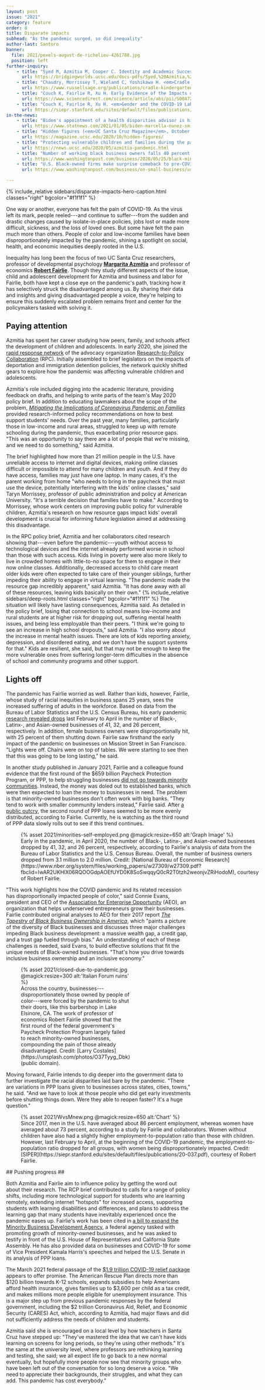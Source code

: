 ```yaml
---
layout: post
issue: "2021"
category: feature
order: 8
title: Disparate impacts
subhead: "As the pandemic surged, so did inequality"
author-last: Santoro
banner:
  file: 2021/pexels-august-de-richelieu-4261788.jpg
  position: left
further-inquiry:
    - title: "Syed M, Azmitia M, Cooper C. Identity and Academic Success Among Underrepresented Ethnic Minorities: An Interdisciplinary Review and Integration.] J Soc Iss 2011;67:442-468."
      url: https://bridgingworlds.ucsc.edu/docs-pdfs/Syed,%20Azmitia,%20and%20Cooper%202011.pdf
    - title: "Chaudry, Morrissey T, Wieland C, Yoshikawa H. <em>Cradle to Kindergarten: A New Plan to Combat Inequality.</em> Russell Sage Foundation, 2021."
      url: https://www.russellsage.org/publications/cradle-kindergarten-2ndEdition
    - title: "Couch K, Fairlie R, Xu H. Early Evidence of the Impacts of COVID-19 on Minority Unemployment. J Pub Econ 2020;192:104287."
      url: https://www.sciencedirect.com/science/article/abs/pii/S0047272720301511
    - title: "Couch K, Fairlie R, Xu H. <em>Gender and the COVID-19 Labor Market Downturn</em>. Stanford Institute For Economic Policy Research, 2020."
      url: https://siepr.stanford.edu/sites/default/files/publications/20-037.pdf
in-the-news:
    - title: "Biden's appointment of a health disparities advisor is historic. But will the White House empower her? (<em>STAT</em>, January 2021)"
      url: https://www.statnews.com/2021/01/05/biden-marcella-nunez-smith-health-disparities/
    - title: "Hidden figures (<em>UC Santa Cruz Magazine</em>, October 2020)"
      url: https://magazine.ucsc.edu/2020/10/hidden-figures/
    - title: "Protecting vulnerable children and families during the pandemic (UCSC News, May 2020)"
      url: https://news.ucsc.edu/2020/05/azmitia-pandemic.html
    - title: "Number of working black business owners falls 40 percent, far more than other groups amid coronavirus (<em>Washington Post</em>, May 2020)"
      url: https://www.washingtonpost.com/business/2020/05/25/black-minority-business-owners-coronavirus/
    - title: "U.S. Black-owned firms make surprise comeback to pre-COVID level (<em>Washington Post</em>, October 2020)"
      url: https://www.washingtonpost.com/business/on-small-business/us-black-owned-firms-make-surprise-comeback-to-pre-covid-level/2020/10/28/be1e3100-194b-11eb-8bda-814ca56e138b_story.html

---
```

{% include_relative sidebars/disparate-impacts-hero-caption.html classes="right" bgcolor="#f1f1f1" %}

One way or another, everyone has felt the pain of COVID-19. As the virus left its mark, people reeled---and continue to suffer---from the sudden and drastic changes caused by isolate-in-place policies, jobs lost or made more difficult, sickness, and the loss of loved ones. But some have felt the pain much more than others. People of color and low-income families have been disproportionately impacted by the pandemic, shining a spotlight on social, health, and economic inequities deeply rooted in the U.S.

Inequality has long been the focus of two UC Santa Cruz researchers, professor of developmental psychology [**Margarita Azmitia**](https://psychology.ucsc.edu/about/people/faculty.php?uid=azmitia) and professor of economics [**Robert Fairlie**](https://economics.ucsc.edu/faculty/ladder-faculty.php?uid=rfairlie). Though they study different aspects of the issue, child and adolescent development for Azmitia and business and labor for Fairlie, both have kept a close eye on the pandemic's path, tracking how it has selectively struck the disadvantaged among us. By sharing their data and insights and giving disadvantaged people a voice, they're helping to ensure this suddenly escalated problem remains front and center for the policymakers tasked with solving it.

## Paying attention ##

Azmitia has spent her career studying how peers, family, and schools affect the development of children and adolescents. In early 2020, she joined the [rapid response network](<https://www.research2policy.org/covid-19>) of the advocacy organization [Research-to-Policy Collaboration](https://www.research2policy.org/) (RPC). Initially assembled to brief legislators on the impacts of deportation and immigration detention policies, the network quickly shifted gears to explore how the pandemic was affecting vulnerable children and adolescents.

Azmitia's role included digging into the academic literature, providing feedback on drafts, and helping to write parts of the team's May 2020 policy brief. In addition to educating lawmakers about the scope of the problem, [*Mitigating the Implications of Coronavirus Pandemic on Families*](https://039d290d-c9ad-460b-94b3-feb237f4db53.filesusr.com/ugd/1e2496_f671c404f8d84a2bbd60e8243e837662.pdf) provided research-informed policy recommendations on how to best support students' needs. Over the past year, many families, particularly those in low-income and rural areas, struggled to keep up with remote schooling during the pandemic, thus exacerbating prior resource gaps. "This was an opportunity to say there are a lot of people that we're missing, and we need to do something," said Azmitia.

The brief highlighted how more than 21 million people in the U.S. have unreliable access to internet and digital devices, making online classes difficult or impossible to attend for many children and youth. And if they do have access, families may just have one laptop. In many cases, it's the parent working from home "who needs to bring in the paycheck that must use the device, potentially interfering with the kids' online classes," said Taryn Morrissey, professor of public administration and policy at American University. "It's a terrible decision that families have to make." According to Morrissey, whose work centers on improving public policy for vulnerable children, Azmitia's research on how resource gaps impact kids' overall development is crucial for informing future legislation aimed at addressing this disadvantage.

In the RPC policy brief, Azmitia and her collaborators cited research showing that---even before the pandemic---youth without access to technological devices and the internet already performed worse in school than those with such access. Kids living in poverty were also more likely to live in crowded homes with little-to-no space for them to engage in their now online classes. Additionally, decreased access to child care meant older kids were often expected to take care of their younger siblings, further impeding their ability to engage in virtual learning. "The pandemic made the resource gap incredibly apparent," said Azmitia. "It has done away with all of these resources, leaving kids basically on their own."
{% include_relative sidebars/deep-roots.html classes="right" bgcolor="#f1f1f1" %}
The situation will likely have lasting consequences, Azmitia said. As detailed in the policy brief, losing that connection to school means low-income and rural students are at higher risk for dropping out, suffering mental health issues, and being less employable than their peers. "I think we're going to see an increase in high school dropouts," said Azmitia. "I also worry about the increase in mental health issues. There are lots of kids reporting anxiety, depression, and disordered eating, and we don't have the support systems for that." Kids are resilient, she said, but that may not be enough to keep the more vulnerable ones from suffering longer-term difficulties in the absence of school and community programs and other support.

## Lights off ##

The pandemic has Fairlie worried as well. Rather than kids, however, Fairlie, whose study of racial inequities in business spans 25 years, sees the increased suffering of adults in the workforce. Based on data from the Bureau of Labor Statistics and the U.S. Census Bureau, his early pandemic [research revealed drops](https://www.nber.org/system/files/working_papers/w27309/w27309.pdf) last February to April in the number of Black-, Latinx-, and Asian-owned businesses of 41, 32, and 26 percent, respectively. In addition, female business owners were disproportionally hit, with 25 percent of them shutting down. Fairlie saw firsthand the early impact of the pandemic on businesses on Mission Street in San Francisco. "Lights were off. Chairs were on top of tables. We were starting to see then that this was going to be long lasting," he said.

In another study published in January 2021, Fairlie and a colleague found evidence that the first round of the \$659 billion Paycheck Protection Program, or PPP, to help struggling businesses [did not go towards minority communities](https://poseidon01.ssrn.com/delivery.php?ID=770086120101088001112091109077097102065019000017052006005125114023096111075043072063007005020125098072008068072049010078095101027120112073096095098095109118026107009106017114022071092094025003093&EXT=pdf&INDEX=TRUE). Instead, the money was doled out to established banks, which were then expected to loan the money to businesses in need. The problem is that minority-owned businesses don't often work with big banks. "They tend to work with smaller community lenders instead," Fairlie said. After [a public outcry](https://www.vox.com/recode/2020/7/13/21320179/ppp-loans-sba-paycheck-protection-program-polling-kanye-west), the second round of PPP loans seemed to be more evenly distributed, according to Fairlie. Currently, he is watching as the third round of PPP data slowly rolls out to see if this trend continues.
<figure class="left" style="width:650px;">
  {% asset 2021/minorities-self-employed.png @magick:resize=650 alt:'Graph Image' %}<figcaption markdown="span">Early in the pandemic, in April 2020, the number of Black-, Latinx-, and Asian-owned businesses dropped by 41, 32, and 26 percent, respectively, according to Fairlie's analysis of data from the Bureau of Labor Statistics and the U.S. Census Bureau. Overall, the number of business owners dropped from 3.1 million to 2.0 million. Credit: [National Bureau of Economic Research](https://www.nber.org/system/files/working_papers/w27309/w27309.pdf?fbclid=IwAR2UKHlX06RQOOGdpAOEfUYD0K8SoSwqqyQ0cR2T0tzh2weonjvZRiHodoM), courtesy of Robert Fairlie.</figcaption>
</figure>

"This work highlights how the COVID pandemic and its related recession has disproportionally impacted people of color," said Connie Evans, president and CEO of the [Association for Enterprise Opportunity](https://aeoworks.org/) (AEO), an organization that helps underserved entrepreneurs grow their businesses. Fairlie contributed original analyses to AEO for their 2017 report [*The Tapestry of Black Business Ownership in America*](https://aeoworks.org/wp-content/uploads/2019/03/AEO_Black_Owned_Business_Report_02_16_17_FOR_WEB-1.pdf), which "paints a picture of the diversity of Black businesses and discusses three major challenges impeding Black business development: a massive wealth gap, a credit gap, and a trust gap fueled through bias." An understanding of each of these challenges is needed, said Evans, to build effective solutions that fit the unique needs of Black-owned businesses. "That's how you drive towards inclusive business ownership and an inclusive economy."
<figure class="left" style="width:300px;">
  {% asset 2021/closed-due-to-pandemic.jpg @magick:resize=300 alt:'Italian Forum ruins' %}<figcaption markdown="span">Across the country, businesses---disproportionately those owned by people of color---were forced by the pandemic to shut their doors, like this barbershop in Lake Elsinore, CA. The work of professor of economics Robert Fairlie showed that the first round of the federal government's Paycheck Protection Program largely failed to reach minority-owned businesses, compounding the pain of those already disadvantaged. Credit: [Larry Costales](https://unsplash.com/photos/O37Tyyg_Dbk) (public domain).</figcaption>
</figure>
Moving forward, Fairlie intends to dig deeper into the government data to further investigate the racial disparities laid bare by the pandemic. "There are variations in PPP loans given to businesses across states, cities, towns," he said. "And we have to look at those people who did get early investments before shutting things down. Were they able to reopen faster? It's a huge question."
<figure class="left" style="width:650px;">
  {% asset 2021/WvsMnew.png @magick:resize=650 alt:'Chart' %}<figcaption markdown="span">Since 2017, men in the U.S. have averaged about 86 percent employment, whereas women have averaged about 73 percent, according to a study by Fairlie and collaborators. Women without children have also had a slightly higher employment-to-population ratio than those with children. However, last February to April, at the beginning of the COVID-19 pandemic, the employment-to-population ratio dropped for all groups, with women being disproportionately impacted. Credit: [SIPER](https://siepr.stanford.edu/sites/default/files/publications/20-037.pdf), courtesy of Robert Fairlie.</figcaption>
</figure>
## Pushing progress ##

Both Azmitia and Fairlie aim to influence policy by getting the word out about their research. The RCP brief contributed to calls for a range of policy shifts, including more technological support for students who are learning remotely, extending internet "hotspots" for increased access, supporting students with learning disabilities and differences, and plans to address the learning gap that many students have inevitably experienced once the pandemic eases up. Fairlie's work has been cited in [a bill to expand the Minority Business Development Agency](https://news.ucsc.edu/2020/08/fairlie-minority-businesses.html), a federal agency tasked with promoting growth of minority-owned businesses, and he was asked to testify in front of the U.S. House of Representatives and California State Assembly. He has also provided data on businesses and COVID-19 for some of Vice President Kamala Harris's speeches and helped the U.S. Senate in its analysis of PPP loans.

The March 2021 federal passage of the [\$1.9 trillion COVID-19 relief package](https://www.nytimes.com/2021/03/07/us/politics/whats-in-the-stimulus-bill.html) appears to offer promise. The American Rescue Plan directs more than \$120 billion towards K-12 schools, expands subsidies to help Americans afford health insurance, gives families up to \$3,600 per child as a tax credit, and makes millions more people eligible for unemployment insurance. This is a major step up from previous pandemic responses by the federal government, including the \$2 trillion Coronavirus Aid, Relief, and Economic Security (CARES) Act, which, according to Azmitia, had major flaws and did not sufficiently address the needs of children and students.

Azmitia said she is encouraged on a local level by how teachers in Santa Cruz have stepped up: "They've mastered the idea that we can't have kids learning on screens for long periods, so they're using other methods." It's the same at the university level, where professors are rethinking learning and testing, she said; we all expect life to go back to a new normal eventually, but hopefully more people now see that minority groups who have been left out of the conversation for so long deserve a voice. "We need to appreciate their backgrounds, their struggles, and what they can add. This pandemic has cost everybody."

